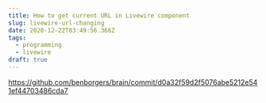```yaml
---
title: How to get current URL in Livewire component
slug: livewire-url-changing
date: 2020-12-22T03:49:56.366Z
tags:
  - programming
  - livewire
draft: true
---
```

https://github.com/benborgers/brain/commit/d0a32f59d2f5076abe5212e541ef44703486cda7